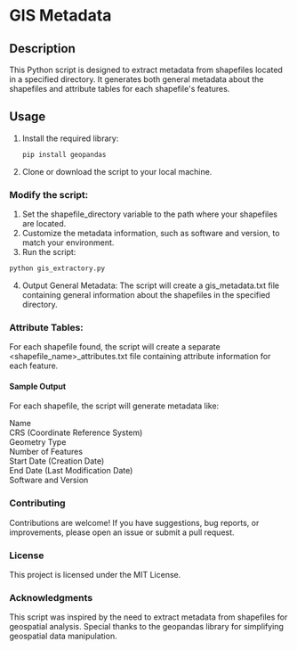 # GIS Metadata

## Description

This Python script is designed to extract metadata from shapefiles located in a specified directory. It generates both general metadata about the shapefiles and attribute tables for each shapefile's features.

## Usage

1. Install the required library:

   ```bash
   pip install geopandas

2. Clone or download the script to your local machine.

### Modify the script:

1. Set the shapefile_directory variable to the path where your shapefiles are located.
2. Customize the metadata information, such as software and version, to match your environment.
3. Run the script:
```bash
python gis_extractory.py
```
4. Output
  General Metadata: The script will create a gis_metadata.txt file containing general information about the shapefiles in the specified directory.

### Attribute Tables: 
For each shapefile found, the script will create a separate <shapefile_name>_attributes.txt file containing attribute information for each feature.

#### Sample Output
For each shapefile, the script will generate metadata like:

Name<br>
CRS (Coordinate Reference System)<br>
Geometry Type<br>
Number of Features<br>
Start Date (Creation Date)<br>
End Date (Last Modification Date)<br>
Software and Version<br>

### Contributing
Contributions are welcome! If you have suggestions, bug reports, or improvements, please open an issue or submit a pull request.

### License
This project is licensed under the MIT License.

### Acknowledgments
This script was inspired by the need to extract metadata from shapefiles for geospatial analysis.
Special thanks to the geopandas library for simplifying geospatial data manipulation.
